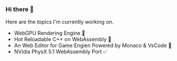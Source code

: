 ### Hi there 👋

Here are the topics I'm currently working on.

- WebGPU Rendering Engine 🚧
- Hot Reloadable C++ on WebAssembly 🚧
- An Web Editor for Game Engien Powered by Monaco & VsCode 🚧 
- NVidia PhysX 5.1 WebAssembly Port ✅

<!--
**PhantomCloak/PhantomCloak** is a ✨ _special_ ✨ repository because its `README.md` (this file) appears on your GitHub profile.

Here are some ideas to get you started:

- 🔭 I’m currently working on ...
- 🌱 I’m currently learning ...
- 👯 I’m looking to collaborate on ...
- 🤔 I’m looking for help with ...
- 💬 Ask me about ...
- 📫 How to reach me: ...
- 😄 Pronouns: ...
- ⚡ Fun fact: ...
-->
